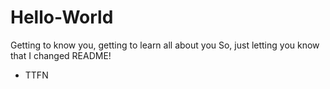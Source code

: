 # Hello-World
Getting to know you, getting to learn all about you
So, just letting you know that I changed README!
 - TTFN
